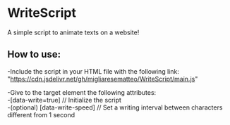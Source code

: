 # WriteScript
A simple script to animate texts on a website!

## How to use:
-Include the script in your HTML file with the following link:  
"https://cdn.jsdelivr.net/gh/migliaresematteo/WriteScript/main.js"

-Give to the target element the following attributes:  
  -[data-write=true]  // Initialize the script  
  -(optional) [data-write-speed] // Set a writing interval between characters different from 1 second
